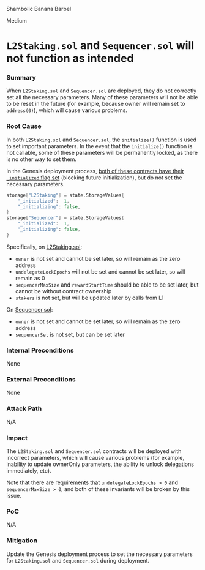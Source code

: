 Shambolic Banana Barbel

Medium

# `L2Staking.sol` and `Sequencer.sol` will not function as intended

### Summary

When `L2Staking.sol` and `Sequencer.sol` are deployed, they do not correctly set all the necessary parameters. Many of these parameters will not be able to be reset in the future (for example, because owner will remain set to `address(0)`), which will cause various problems.

### Root Cause

In both `L2Staking.sol` and `Sequencer.sol`, the `initialize()` function is used to set important parameters. In the event that the `initialize()` function is not callable, some of these parameters will be permanently locked, as there is no other way to set them.

In the Genesis deployment process, [both of these contracts have their `_initialized` flag set](https://github.com/sherlock-audit/2024-08-morphl2/blob/main/morph/ops/l2-genesis/morph-chain-ops/genesis/config.go#L516-L523) (blocking future initialization), but do not set the necessary parameters.
```go
storage["L2Staking"] = state.StorageValues{
	"_initialized":  1,
	"_initializing": false,
}
storage["Sequencer"] = state.StorageValues{
	"_initialized":  1,
	"_initializing": false,
}
```
Specifically, on [L2Staking.sol](https://github.com/sherlock-audit/2024-08-morphl2/blob/main/morph/contracts/contracts/l2/staking/L2Staking.sol):
- `owner` is not set and cannot be set later, so will remain as the zero address
- `undelegateLockEpochs` will not be set and cannot be set later, so will remain as 0
- `sequencerMaxSize` and `rewardStartTime` should be able to be set later, but cannot be without contract ownership
- `stakers` is not set, but will be updated later by calls from L1

On [Sequencer.sol](https://github.com/sherlock-audit/2024-08-morphl2/blob/main/morph/contracts/contracts/l2/staking/Sequencer.sol):
- `owner` is not set and cannot be set later, so will remain as the zero address
- `sequencerSet` is not set, but can be set later

### Internal Preconditions

None

### External Preconditions

None

### Attack Path

N/A

### Impact

The `L2Staking.sol` and `Sequencer.sol` contracts will be deployed with incorrect parameters, which will cause various problems (for example, inability to update ownerOnly parameters, the ability to unlock delegations immediately, etc).

Note that there are requirements that `undelegateLockEpochs > 0` and `sequencerMaxSize > 0`, and both of these invariants will be broken by this issue.

### PoC

N/A

### Mitigation

Update the Genesis deployment process to set the necessary parameters for `L2Staking.sol` and `Sequencer.sol` during deployment.
